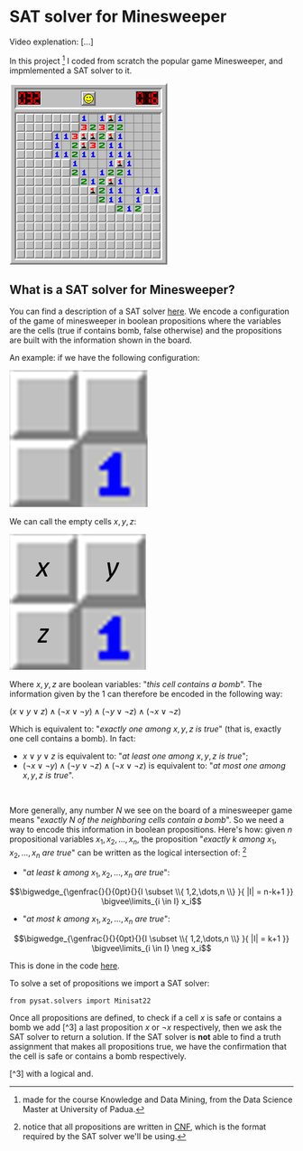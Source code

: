 # SAT solver for Minesweeper

Video explenation: [...]

In this project [^1] I coded from scratch the popular game Minesweeper, and impmlemented a SAT solver to it.

[^1]: made for the course Knowledge and Data Mining, from the Data Science Master at University of Padua.

![](<https://github.com/Marco-Furlan/Projects/blob/main/SAT Solver for Minesweeper/images/minesweeper.png?raw=true>)

## What is a SAT solver for Minesweeper?

You can find a description of a SAT solver [here](https://en.wikipedia.org/wiki/SAT_solver). We encode a configuration of the game of minesweeper in boolean propositions where the variables are the cells (true if contains bomb, false otherwise) and the propositions are built with the information shown in the board.

An example: if we have the following configuration:

![](<https://github.com/Marco-Furlan/Projects/blob/main/SAT Solver for Minesweeper/images/example1.png?raw=true>)

We can call the empty cells $x, y, z$:

![](<https://github.com/Marco-Furlan/Projects/blob/main/SAT Solver for Minesweeper/images/example2.png?raw=true>)

Where $x,y,z$ are boolean variables: "*this cell contains a bomb*". The information given by the $1$ can therefore be encoded in the following way:

$(x \lor y \lor z) \land (\neg x \lor \neg y) \land (\neg y \lor \neg z) \land (\neg x \lor \neg z)$

Which is equivalent to: "*exactly one among* $x,y,z$ *is true*" (that is, exactly one cell contains a bomb). In fact:

- $x \lor y \lor z$ is equivalent to: "*at least one among* $x,y,z$ *is true*";
- $(\neg x \lor \neg y) \land (\neg y \lor \neg z) \land (\neg x \lor \neg z)$ is equivalent to: "*at most one among* $x,y,z$ *is true*".

<br/>

More generally, any number $N$ we see on the board of a minesweeper game means "*exactly* $N$ *of the neighboring cells contain a bomb*". So we need a way to encode this information in boolean propositions. Here's how: given $n$ propositional variables $x_1, x_2, \dots, x_n$, the proposition "*exactly k among* $x_1, x_2, \dots, x_n$ *are true*" can be written as the logical intersection of: [^2]

[^2]: notice that all propositions are written in [CNF](https://en.wikipedia.org/wiki/Conjunctive_normal_form), which is the format required by the SAT solver we'll be using.

- "*at least k among* $x_1, x_2, \dots, x_n$ *are true*":

$$\bigwedge_{\genfrac{}{}{0pt}{}{I \subset \\{ 1,2,\dots,n \\} }{ |I| = n-k+1 }} \bigvee\limits_{i \in I} x_i$$


- "*at most k among* $x_1, x_2, \dots, x_n$ *are true*":

$$\bigwedge_{\genfrac{}{}{0pt}{}{I \subset \\{ 1,2,\dots,n \\} }{ |I| = k+1 }} \bigvee\limits_{i \in I} \neg x_i$$

This is done in the code [here](https://github.com/Marco-Furlan/Projects/blob/66f0673afd0b8d360c36bc8ef96e4a4463614b07/SAT%20Solver%20for%20Minesweeper/game.py#L90).

To solve a set of propositions we import a SAT solver:
```
from pysat.solvers import Minisat22
```

Once all propositions are defined, to check if a cell $x$ is safe or contains a bomb we add [^3] a last proposition $x$ or $\neg x$ respectively, then we ask the SAT solver to return a solution. If the SAT solver is **not** able to find a truth assignment that makes all propositions true, we have the confirmation that the cell is safe or contains a bomb respectively.

[^3] with a logical and.

